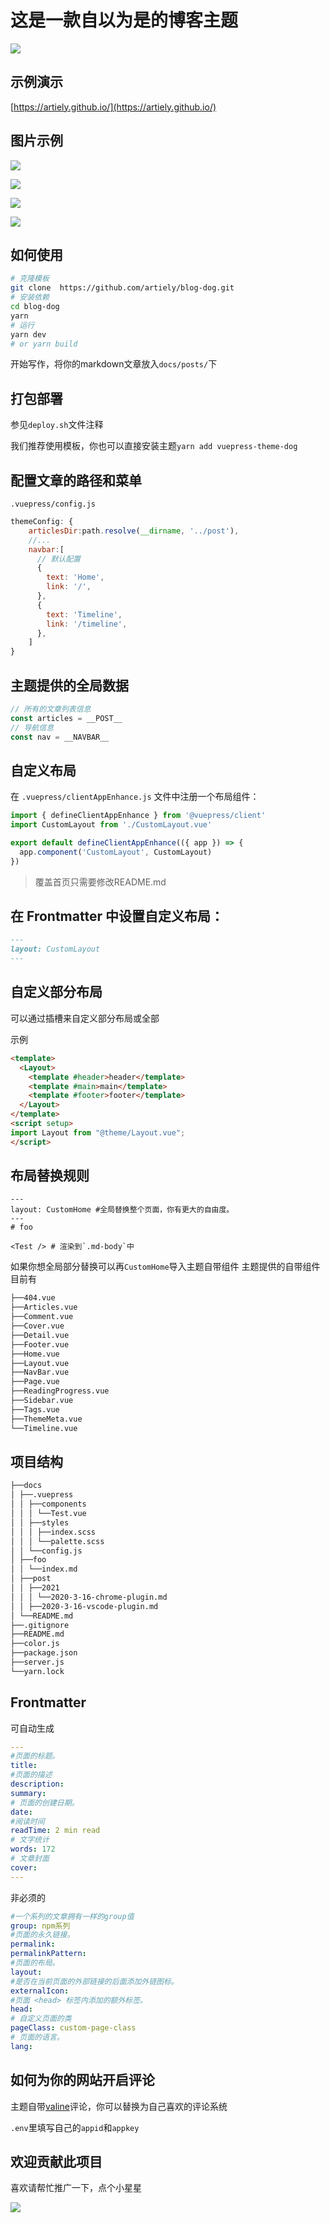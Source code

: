 

# 这是一款自以为是的博客主题


![](https://gitee.com/artiely/Figure-bed/raw/master/20220225160753.png)

## 示例演示

[https://artiely.github.io/](https://artiely.github.io/)

## 图片示例

![](https://gitee.com/artiely/Figure-bed/raw/master/1.png)

![](https://gitee.com/artiely/Figure-bed/raw/master/2.png)

![](https://gitee.com/artiely/Figure-bed/raw/master/3.png)

![](https://gitee.com/artiely/Figure-bed/raw/master/4.png)


## 如何使用

```sh
# 克隆模板
git clone  https://github.com/artiely/blog-dog.git
# 安装依赖
cd blog-dog
yarn
# 运行
yarn dev 
# or yarn build

```

开始写作，将你的markdown文章放入`docs/posts/`下


## 打包部署

参见`deploy.sh`文件注释


我们推荐使用模板，你也可以直接安装主题`yarn add vuepress-theme-dog`


## 配置文章的路径和菜单

`.vuepress/config.js`

```js
themeConfig: {
    articlesDir:path.resolve(__dirname, '../post'),
    //...
    navbar:[
      // 默认配置
      {
        text: 'Home',
        link: '/',
      },
      {
        text: 'Timeline',
        link: '/timeline',
      },
    ]
}
```

## 主题提供的全局数据
```js
// 所有的文章列表信息
const articles = __POST__
// 导航信息
const nav = __NAVBAR__
```

## 自定义布局
在 `.vuepress/clientAppEnhance.js` 文件中注册一个布局组件：
```js
import { defineClientAppEnhance } from '@vuepress/client'
import CustomLayout from './CustomLayout.vue'

export default defineClientAppEnhance(({ app }) => {
  app.component('CustomLayout', CustomLayout)
})
```
> 覆盖首页只需要修改README.md

## 在 Frontmatter 中设置自定义布局：
```md
---
layout: CustomLayout
---
```
## 自定义部分布局

可以通过插槽来自定义部分布局或全部

示例
```html
<template>
  <Layout>
    <template #header>header</template>
    <template #main>main</template>
    <template #footer>footer</template>
  </Layout>
</template>
<script setup>
import Layout from "@theme/Layout.vue";
</script>

```

## 布局替换规则

```
---
layout: CustomHome #全局替换整个页面，你有更大的自由度。
---
# foo

<Test /> # 渲染到`.md-body`中
```

如果你想全局部分替换可以再`CustomHome`导入主题自带组件
主题提供的自带组件目前有
```sh
├──404.vue
├──Articles.vue
├──Comment.vue
├──Cover.vue
├──Detail.vue
├──Footer.vue
├──Home.vue
├──Layout.vue
├──NavBar.vue
├──Page.vue
├──ReadingProgress.vue
├──Sidebar.vue
├──Tags.vue
├──ThemeMeta.vue
└──Timeline.vue
```



## 项目结构
```sh
├──docs
│ ├──.vuepress
│ │ ├──components
│ │ │ └──Test.vue
│ │ ├──styles
│ │ │ ├──index.scss
│ │ │ └──palette.scss
│ │ └──config.js
│ ├──foo
│ │ └──index.md
│ ├──post
│ │ ├──2021
│ │ │ └──2020-3-16-chrome-plugin.md
│ │ ├──2020-3-16-vscode-plugin.md
│ └──README.md
├──.gitignore
├──README.md
├──color.js
├──package.json
├──server.js
└──yarn.lock
```

## Frontmatter
可自动生成
```yaml
---
#页面的标题。
title: 
#页面的描述
description:
summary:
# 页面的创建日期。
date: 
#阅读时间
readTime: 2 min read
# 文字统计
words: 172
# 文章封面
cover: 
---

```
非必须的
```yaml
#一个系列的文章拥有一样的group值
group: npm系列
#页面的永久链接。
permalink:
permalinkPattern:
#页面的布局。
layout:
#是否在当前页面的外部链接的后面添加外链图标。
externalIcon:
#页面 <head> 标签内添加的额外标签。
head:
# 自定义页面的类
pageClass: custom-page-class 
# 页面的语言。
lang:  
```

## 如何为你的网站开启评论
主题自带[valine](https://valine.js.org/)评论，你可以替换为自己喜欢的评论系统

`.env`里填写自己的`appid`和`appkey`


## 欢迎贡献此项目

喜欢请帮忙推广一下，点个小星星



![](https://gitee.com/artiely/Figure-bed/raw/master/20220225175423.png)